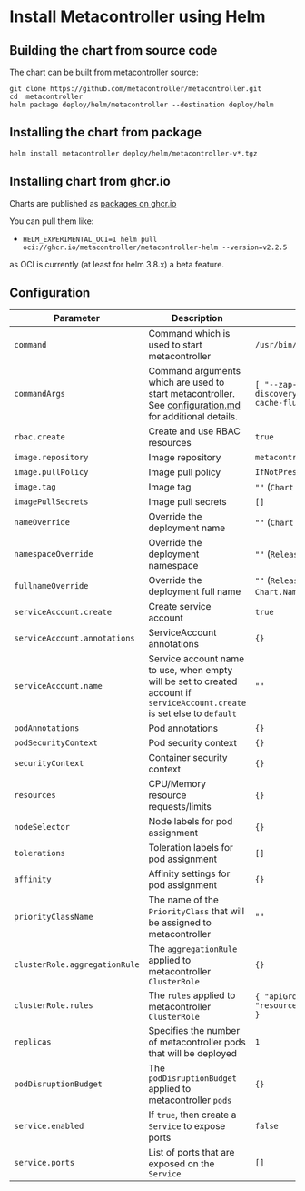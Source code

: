 # Install Metacontroller using Helm

## Building the chart from source code

The chart can be built from metacontroller source:

```shell
git clone https://github.com/metacontroller/metacontroller.git
cd  metacontroller
helm package deploy/helm/metacontroller --destination deploy/helm
```

## Installing the chart from package

```shell
helm install metacontroller deploy/helm/metacontroller-v*.tgz
```

## Installing chart from ghcr.io

Charts are published as [packages on ghcr.io](https://github.com/metacontroller/metacontroller/pkgs/container/metacontroller-helm)

You can pull them like:
* `HELM_EXPERIMENTAL_OCI=1 helm pull oci://ghcr.io/metacontroller/metacontroller-helm --version=v2.2.5`

as OCI is currently (at least for helm 3.8.x) a beta feature.

## Configuration

| Parameter                     | Description                                                                                                                | Default                                                                              |
|-------------------------------|----------------------------------------------------------------------------------------------------------------------------|--------------------------------------------------------------------------------------|
| `command`                     | Command which is used to start metacontroller                                                                              | `/usr/bin/metacontroller`                                                            |
| `commandArgs`                 | Command arguments which are used to start metacontroller. See [configuration.md](configuration.md) for additional details. | `[ "--zap-log-level=4", "--discovery-interval=20s", "--cache-flush-interval=30m" ]`  |
| `rbac.create`                 | Create and use RBAC resources                                                                                              | `true`                                                                               |
| `image.repository`            | Image repository                                                                                                           | `metacontrollerio/metacontroller`                                                    |
| `image.pullPolicy`            | Image pull policy                                                                                                          | `IfNotPresent`                                                                       |
| `image.tag`                   | Image tag                                                                                                                  | `""` (`Chart.AppVersion`)                                                            |
| `imagePullSecrets`            | Image pull secrets                                                                                                         | `[]`                                                                                 |
| `nameOverride`                | Override the deployment name                                                                                               | `""` (`Chart.Name`)                                                                  |
| `namespaceOverride`           | Override the deployment namespace                                                                                          | `""` (`Release.Namespace`)                                                           |
| `fullnameOverride`            | Override the deployment full name                                                                                          | `""` (`Release.Namespace-Chart.Name`)                                                |
| `serviceAccount.create`       | Create service account                                                                                                     | `true`                                                                               |
| `serviceAccount.annotations`  | ServiceAccount annotations                                                                                                 | `{}`                                                                                 |
| `serviceAccount.name`         | Service account name to use, when empty will be set to created account if `serviceAccount.create` is set else to `default` | `""`                                                                                 |
| `podAnnotations`              | Pod annotations                                                                                                            | `{}`                                                                                 |
| `podSecurityContext`          | Pod security context                                                                                                       | `{}`                                                                                 |
| `securityContext`             | Container security context                                                                                                 | `{}`                                                                                 |
| `resources`                   | CPU/Memory resource requests/limits                                                                                        | `{}`                                                                                 |
| `nodeSelector`                | Node labels for pod assignment                                                                                             | `{}`                                                                                 |
| `tolerations`                 | Toleration labels for pod assignment                                                                                       | `[]`                                                                                 |
| `affinity`                    | Affinity settings for pod assignment                                                                                       | `{}`                                                                                 |
| `priorityClassName`           | The name of the `PriorityClass` that will be assigned to metacontroller                                                    | `""`                                                                                 |
| `clusterRole.aggregationRule` | The `aggregationRule` applied to metacontroller `ClusterRole`                                                              | `{}`                                                                                 |
| `clusterRole.rules`           | The `rules` applied to metacontroller `ClusterRole`                                                                        | ```{ "apiGroups": "*", "resources": "*", "verbs": "*" }```                           |
| `replicas`                    | Specifies the number of metacontroller pods that will be deployed                                                          | `1`                                                                                  |
| `podDisruptionBudget`         | The `podDisruptionBudget` applied to metacontroller `pods`                                                                 | `{}`                                                                                 |
| `service.enabled`             | If `true`, then create a `Service` to expose ports                                                                         | `false`                                                                              |
| `service.ports`               | List of ports that are exposed on the `Service`                                                                            | `[]`                                                                                 |
